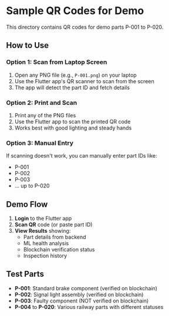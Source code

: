 # Sample QR Codes for Demo

This directory contains QR codes for demo parts P-001 to P-020.

## How to Use

### Option 1: Scan from Laptop Screen
1. Open any PNG file (e.g., `P-001.png`) on your laptop
2. Use the Flutter app's QR scanner to scan from the screen
3. The app will detect the part ID and fetch details

### Option 2: Print and Scan
1. Print any of the PNG files
2. Use the Flutter app to scan the printed QR code
3. Works best with good lighting and steady hands

### Option 3: Manual Entry
If scanning doesn't work, you can manually enter part IDs like:
- P-001
- P-002
- P-003
- ... up to P-020

## Demo Flow
1. **Login** to the Flutter app
2. **Scan QR** code (or paste part ID)
3. **View Results** showing:
   - Part details from backend
   - ML health analysis
   - Blockchain verification status
   - Inspection history

## Test Parts
- **P-001**: Standard brake component (verified on blockchain)
- **P-002**: Signal light assembly (verified on blockchain)  
- **P-003**: Faulty component (NOT verified on blockchain)
- **P-004** to **P-020**: Various railway parts with different statuses